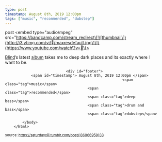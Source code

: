 ```yaml
---
type: post
timestamp: August 8th, 2019 12:00pm
tags: ["music", "recommended", "dubstep"]
---
```

post
<embed type="audio/mpeg" src="https://bandcamp.com/stream_redirect\[!\[thumbnail\]\(http://i3.ytimg.com/vi//maxresdefault.jpg\)\]\(https://www.youtube.com/watch\?v=\)></embed>
                    
                                               
<a href="https://www.blindedm.com" target="_blank">Blind</a>’s latest <a href="https://blindhandicap.bandcamp.com/album/submerged" target="_blank">album</a> takes me to deep dark places and its exactly where I want to be.
 
                                    
                                <div id="footer">
                <span id="timestamp"> August 8th, 2019 12:00pm </span>
                                                          <span class="tag">music</span>
                                          <span class="tag">recommended</span>
                                          <span class="tag">deep bass</span>
                                          <span class="tag">drum and bass</span>
                                          <span class="tag">dubstep</span>
                                                    
            </body>
        </html>

        
<small>source: https://saturdayxiii.tumblr.com/post/186866959138</small>